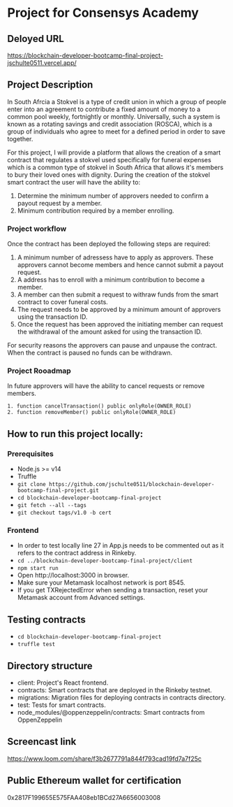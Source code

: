 # Project for Consensys Academy

## Deloyed URL
https://blockchain-developer-bootcamp-final-project-jschulte0511.vercel.app/

## Project Description

In South Afrcia a Stokvel is a type of credit union in which a group of people enter into an agreement to contribute a fixed amount of money to a common pool weekly, fortnightly or monthly. Universally, such a system is known as a rotating savings and credit association (ROSCA), which is a group of individuals who agree to meet for a defined period in order to save together. 

For this project, I will provide a platform that allows the creation of a smart contract that regulates a stokvel used specifically for funeral expenses which is a common type of stokvel in South Africa that allows it's members to bury their loved ones with dignity. During the creation of the stokvel smart contract the user will have the ability to: 

1. Determine the minimum number of approvers needed to confirm a payout request by a member.
2. Minimum contribution required by a member enrolling.

### Project workflow

Once the contract has been deployed the following steps are required:

1. A minimum number of adressess have to apply as approvers. These approvers cannot become members and hence cannot submit a payout request.
2. A address has to enroll with a minimum contribution to become a member.
3. A member can then submit a request to withraw funds from the smart contract to cover funeral costs.
4. The request needs to be approved by a minimum amount of approvers using the transaction ID.
5. Once the request has been approved the initiating member can request the withdrawal of the amount asked for using the transaction ID.

For security reasons the approvers can pause and unpause the contract. When the contract is paused no funds can be withdrawn.

### Project Rooadmap

In future approvers will have the ability to cancel requests or remove members.

    1. function cancelTransaction() public onlyRole(OWNER_ROLE)
    2. function removeMember() public onlyRole(OWNER_ROLE)

## How to run this project locally:

### Prerequisites

- Node.js >= v14
- Truffle
- `git clone https://github.com/jschulte0511/blockchain-developer-bootcamp-final-project.git`
- `cd blockchain-developer-bootcamp-final-project`
- `git fetch --all --tags`
- `git checkout tags/v1.0 -b cert`

### Frontend

- In order to test locally line 27 in App.js needs to be commented out as it refers to the contract address in Rinkeby.
- `cd ../blockchain-developer-bootcamp-final-project/client`
- `npm start run`
- Open http://localhost:3000 in browser.
- Make sure your Metamask localhost network is port 8545.
- If you get TXRejectedError when sending a transaction, reset your Metamask account from Advanced settings.

## Testing contracts

- `cd blockchain-developer-bootcamp-final-project`
- `truffle test`

## Directory structure

- client: Project's React frontend.
- contracts: Smart contracts that are deployed in the Rinkeby testnet.
- migrations: Migration files for deploying contracts in contracts directory.
- test: Tests for smart contracts.
- node_modules/@oppenzeppelin/contracts: Smart contracts from OppenZeppelin

## Screencast link

https://www.loom.com/share/f3b2677791a844f793cad19fd7a7f25c

## Public Ethereum wallet for certification
0x2817F199655E575FAA408eb1BCd27A6656003008